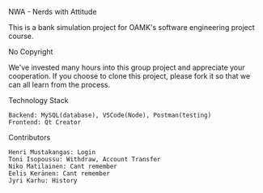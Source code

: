 NWA - Nerds with Attitude

This is a bank simulation project for OAMK's software engineering project course.

No Copyright

We've invested many hours into this group project and appreciate your cooperation. If you choose to clone this project, please fork it so that we can all learn from the process.

Technology Stack

    Backend: MySQL(database), VSCode(Node), Postman(testing)
    Frontend: Qt Creator

Contributors

    Henri Mustakangas: Login
    Toni Isopoussu: Withdraw, Account Transfer
    Niko Matilainen: Cant remember
    Eelis Keränen: Cant remember
    Jyri Karhu: History
